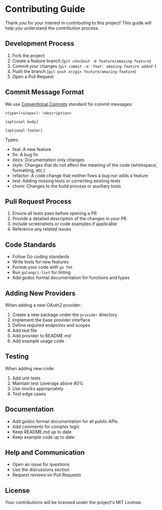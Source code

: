 # Contributing Guide

Thank you for your interest in contributing to this project! This guide will help you understand the contribution process.

## Development Process

1. Fork the project
2. Create a feature branch (`git checkout -b feature/amazing-feature`)
3. Commit your changes (`git commit -m 'feat: amazing feature added'`)
4. Push the branch (`git push origin feature/amazing-feature`)
5. Open a Pull Request

## Commit Message Format

We use [Conventional Commits](https://www.conventionalcommits.org/) standard for commit messages:

```
<type>(<scope>): <description>

[optional body]

[optional footer]
```

Types:
- feat: A new feature
- fix: A bug fix
- docs: Documentation only changes
- style: Changes that do not affect the meaning of the code (whitespace, formatting, etc.)
- refactor: A code change that neither fixes a bug nor adds a feature
- test: Adding missing tests or correcting existing tests
- chore: Changes to the build process or auxiliary tools

## Pull Request Process

1. Ensure all tests pass before opening a PR
2. Provide a detailed description of the changes in your PR
3. Include screenshots or code examples if applicable
4. Reference any related issues

## Code Standards

- Follow Go coding standards
- Write tests for new features
- Format your code with `go fmt`
- Run `golangci-lint` for linting
- Add godoc format documentation for functions and types

## Adding New Providers

When adding a new OAuth2 provider:

1. Create a new package under the `provider` directory
2. Implement the base provider interface
3. Define required endpoints and scopes
4. Add test file
5. Add provider to README.md
6. Add example usage code

## Testing

When adding new code:

1. Add unit tests
2. Maintain test coverage above 80%
3. Use mocks appropriately
4. Test edge cases

## Documentation

- Add godoc format documentation for all public APIs
- Add comments for complex logic
- Keep README.md up to date
- Keep example code up to date

## Help and Communication

- Open an issue for questions
- Use the discussions section
- Request reviews on Pull Requests

## License

Your contributions will be licensed under the project's MIT License. 